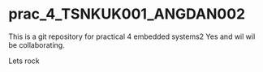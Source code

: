 # prac_4_TSNKUK001_ANGDAN002
This is a git repository for practical 4 embedded systems2
Yes and wil wil be collaborating. 

Lets rock
